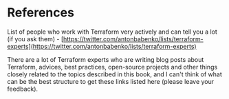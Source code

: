 # References

List of people who work with Terraform very actively and can tell you a lot \(if you ask them\) - [https://twitter.com/antonbabenko/lists/terraform-experts](https://twitter.com/antonbabenko/lists/terraform-experts)

There are a lot of Terraform experts who are writing blog posts about Terraform, advices, best practices, open-source projects and other things closely related to the topics described in this book, and I can't think of what can be the best structure to get these links listed here \(please leave your feedback\).

